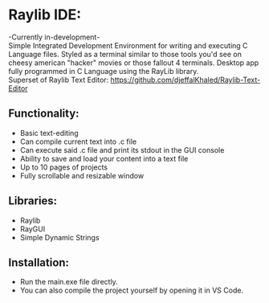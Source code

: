 # Raylib IDE: 
-Currently in-development- <br>
Simple Integrated Development Environment for writing and executing C Language files. Styled as a terminal similar to those tools you'd see on cheesy american "hacker" movies or those fallout 4 terminals. Desktop app fully programmed in C Language using the RayLib library. <br>
Superset of Raylib Text Editor: https://github.com/djeffalKhaled/Raylib-Text-Editor

## Functionality:
- Basic text-editing
- Can compile current text into .c file
- Can execute said .c file and print its stdout in the GUI console
- Ability to save and load your content into a text file
- Up to 10 pages of projects
- Fully scrollable and resizable window

## Libraries:
- Raylib
- RayGUI
- Simple Dynamic Strings

## Installation:
- Run the main.exe file directly.
- You can also compile the project yourself by opening it in VS Code.
